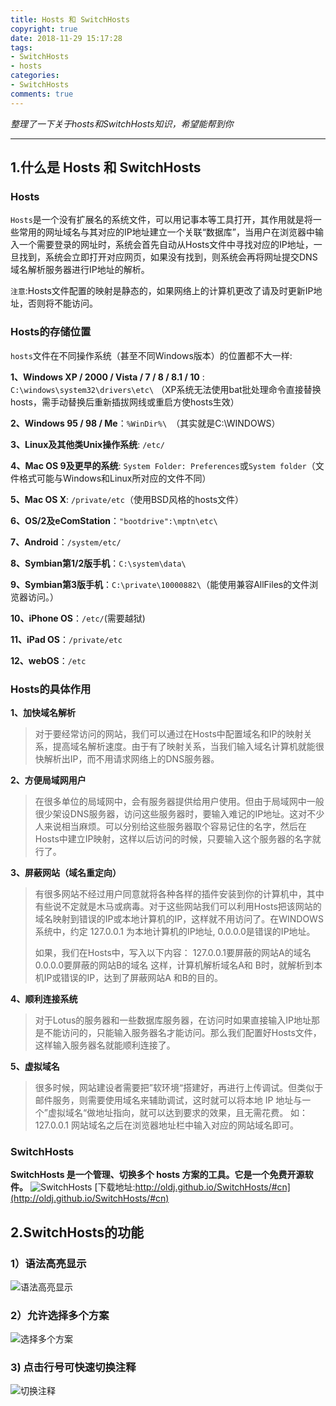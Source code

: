 ```yaml
---
title: Hosts 和 SwitchHosts
copyright: true
date: 2018-11-29 15:17:28
tags:
- SwitchHosts
- hosts
categories:
- SwitchHosts
comments: true
---
```

*整理了一下关于hosts和SwitchHosts知识，希望能帮到你*

***
<!-- more -->

## 1.什么是 Hosts 和 SwitchHosts

### Hosts
`Hosts`是一个没有扩展名的系统文件，可以用记事本等工具打开，其作用就是将一些常用的网址域名与其对应的IP地址建立一个关联“数据库”，当用户在浏览器中输入一个需要登录的网址时，系统会首先自动从Hosts文件中寻找对应的IP地址，一旦找到，系统会立即打开对应网页，如果没有找到，则系统会再将网址提交DNS域名解析服务器进行IP地址的解析。

`注意`:Hosts文件配置的映射是静态的，如果网络上的计算机更改了请及时更新IP地址，否则将不能访问。

### Hosts的存储位置
`hosts`文件在不同操作系统（甚至不同Windows版本）的位置都不大一样:

**1、Windows XP / 2000 / Vista / 7 / 8 / 8.1 / 10** : `C:\windows\system32\drivers\etc\`
（XP系统无法使用bat批处理命令直接替换hosts，需手动替换后重新插拔网线或重启方使hosts生效）

**2、Windows 95 / 98 / Me**：`%WinDir%\ `（其实就是C:\WINDOWS）

**3、Linux及其他类Unix操作系统**:  `/etc/`

**4、Mac OS 9及更早的系统**:  `System Folder: Preferences`或`System folder`（文件格式可能与Windows和Linux所对应的文件不同） 

**5、Mac OS X**:  `/private/etc`（使用BSD风格的hosts文件）

**6、OS/2及eComStation**：`"bootdrive":\mptn\etc\`

**7、Android**：`/system/etc/`

**8、Symbian第1/2版手机**：`C:\system\data\`

**9、Symbian第3版手机**：`C:\private\10000882\`（能使用兼容AllFiles的文件浏览器访问。）

**10、iPhone OS**：`/etc/`(需要越狱)

**11、iPad OS**：`/private/etc`

**12、webOS**：`/etc`

### Hosts的具体作用

 **1、加快域名解析**

> 对于要经常访问的网站，我们可以通过在Hosts中配置域名和IP的映射关系，提高域名解析速度。由于有了映射关系，当我们输入域名计算机就能很快解析出IP，而不用请求网络上的DNS服务器。

**2、方便局域网用户**

> 在很多单位的局域网中，会有服务器提供给用户使用。但由于局域网中一般很少架设DNS服务器，访问这些服务器时，要输入难记的IP地址。这对不少人来说相当麻烦。可以分别给这些服务器取个容易记住的名字，然后在Hosts中建立IP映射，这样以后访问的时候，只要输入这个服务器的名字就行了。

**3、屏蔽网站（域名重定向）**

> 有很多网站不经过用户同意就将各种各样的插件安装到你的计算机中，其中有些说不定就是木马或病毒。对于这些网站我们可以利用Hosts把该网站的域名映射到错误的IP或本地计算机的IP，这样就不用访问了。在WINDOWS系统中，约定 127.0.0.1 为本地计算机的IP地址, 0.0.0.0是错误的IP地址。
> 
> 如果，我们在Hosts中，写入以下内容：
> 127.0.0.1要屏蔽的网站A的域名
> 0.0.0.0要屏蔽的网站B的域名 
> 这样，计算机解析域名A和 B时，就解析到本机IP或错误的IP，达到了屏蔽网站A 和B的目的。

**4、顺利连接系统**

> 对于Lotus的服务器和一些数据库服务器，在访问时如果直接输入IP地址那是不能访问的，只能输入服务器名才能访问。那么我们配置好Hosts文件，这样输入服务器名就能顺利连接了。

**5、虚拟域名**

> 很多时候，网站建设者需要把”软环境“搭建好，再进行上传调试。但类似于邮件服务，则需要使用域名来辅助调试，这时就可以将本地 IP
> 地址与一个”虚拟域名“做地址指向，就可以达到要求的效果，且无需花费。
> 如：127.0.0.1 网站域名之后在浏览器地址栏中输入对应的网站域名即可。

### SwitchHosts
**SwitchHosts 是一个管理、切换多个 hosts 方案的工具。它是一个免费开源软件。**
![SwitchHosts](https://img-blog.csdnimg.cn/20181108091359607.png?x-oss-process=image/watermark,type_ZmFuZ3poZW5naGVpdGk,shadow_10,text_aHR0cHM6Ly9ibG9nLmNzZG4ubmV0L3BpbmJvbGVp,size_16,color_FFFFFF,t_70)
[下载地址:http://oldj.github.io/SwitchHosts/#cn](http://oldj.github.io/SwitchHosts/#cn)

## 2.SwitchHosts的功能
### 1）语法高亮显示
![语法高亮显示](https://img-blog.csdnimg.cn/20181108092149503.png?x-oss-process=image/watermark,type_ZmFuZ3poZW5naGVpdGk,shadow_10,text_aHR0cHM6Ly9ibG9nLmNzZG4ubmV0L3BpbmJvbGVp,size_16,color_FFFFFF,t_70)

### 2）允许选择多个方案
![选择多个方案](https://img-blog.csdnimg.cn/20181108092304136.png?x-oss-process=image/watermark,type_ZmFuZ3poZW5naGVpdGk,shadow_10,text_aHR0cHM6Ly9ibG9nLmNzZG4ubmV0L3BpbmJvbGVp,size_16,color_FFFFFF,t_70)

### 3) 点击行号可快速切换注释
![切换注释](https://img-blog.csdnimg.cn/20181108092407393.png?x-oss-process=image/watermark,type_ZmFuZ3poZW5naGVpdGk,shadow_10,text_aHR0cHM6Ly9ibG9nLmNzZG4ubmV0L3BpbmJvbGVp,size_16,color_FFFFFF,t_70)
